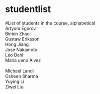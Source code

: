 
# studentlist
#List of students in the course, alphabetical <br />
Artyom Egorov <br />
Binbin Zhao <br />
Gustaw Eriksson  <br />
Hong Jiang <br />
Jose Nakamoto <br />
Leo Dahl  <br />
María ueno Alvez <br />     
Michael Landi <br />
Osheen Sharma <br />
Yuying Li <br />
Ziwei Liu <br /> 
